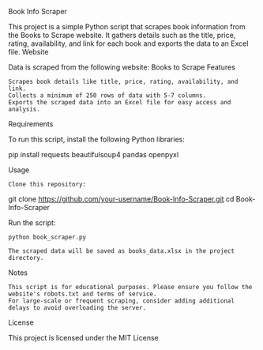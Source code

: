Book Info Scraper

This project is a simple Python script that scrapes book information from the Books to Scrape website. It gathers details such as the title, price, rating, availability, and link for each book and exports the data to an Excel file.
Website

Data is scraped from the following website: Books to Scrape
Features

    Scrapes book details like title, price, rating, availability, and link.
    Collects a minimum of 250 rows of data with 5-7 columns.
    Exports the scraped data into an Excel file for easy access and analysis.

Requirements

To run this script, install the following Python libraries:

pip install requests beautifulsoup4 pandas openpyxl

Usage

    Clone this repository:

git clone https://github.com/your-username/Book-Info-Scraper.git
cd Book-Info-Scraper

Run the script:

    python book_scraper.py

    The scraped data will be saved as books_data.xlsx in the project directory.

Notes

    This script is for educational purposes. Please ensure you follow the website's robots.txt and terms of service.
    For large-scale or frequent scraping, consider adding additional delays to avoid overloading the server.

License

This project is licensed under the MIT License
